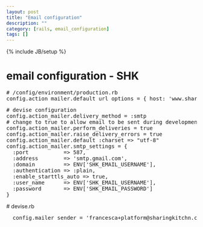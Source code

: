 ```yaml
---
layout: post
title: "Email configuration"
description: ""
category: [rails, email_configuration] 
tags: []
---
```

{% include JB/setup %}

<h1 class="sectionedit1" id="email_configuration_-_shk">email configuration - SHK</h1>
<div class="level1">
<pre class="code"># /config/environment/production.rb
config.action_mailer.default_url_options = { host: &#039;www.sharingkitchn.com&#039; }</pre>
<pre class="code"># devise configuration
config.action_mailer.delivery_method = :smtp
# change to true to allow email to be sent during development
config.action_mailer.perform_deliveries = true
config.action_mailer.raise_delivery_errors = true
config.action_mailer.default :charset =&gt; &quot;utf-8&quot;
config.action_mailer.smtp_settings = {
  :port           =&gt; 587,
  :address        =&gt; &#039;smtp.gmail.com&#039;,
  :domain         =&gt; ENV[&#039;SHK_EMAIL_USERNAME&#039;],
  :authentication =&gt; :plain,
  :enable_starttls_auto =&gt; true,
  :user_name      =&gt; ENV[&#039;SHK_EMAIL_USERNAME&#039;],
  :password       =&gt; ENV[&#039;SHK_EMAIL_PASSWORD&#039;]
}</pre>

<p>
# devise.rb
</p>
<pre class="code">  config.mailer_sender = &#039;francesca+platform@sharingkitchn.com&#039;</pre>

</div>